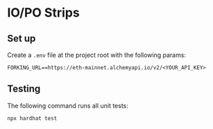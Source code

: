 # IO/PO Strips

## Set up

Create a `.env` file at the project root with the following params:

```
FORKING_URL==https://eth-mainnet.alchemyapi.io/v2/<YOUR_API_KEY>
```

## Testing

The following command runs all unit tests:

```
npx hardhat test
```